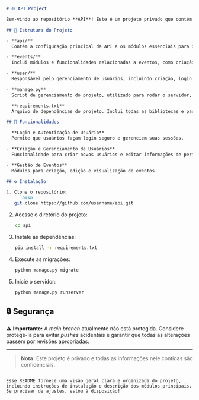 ```markdown
# 🌐 API Project

Bem-vindo ao repositório **API**! Este é um projeto privado que contém funcionalidades essenciais de autenticação, eventos e gestão de usuários.

## 📁 Estrutura do Projeto

- **api/**  
  Contém a configuração principal da API e os módulos essenciais para o seu funcionamento.

- **events/**  
  Inclui módulos e funcionalidades relacionadas a eventos, como criação, gerenciamento e manipulação de dados de eventos.

- **user/**  
  Responsável pelo gerenciamento de usuários, incluindo criação, login e controle de dados de perfil.

- **manage.py**  
  Script de gerenciamento do projeto, utilizado para rodar o servidor, executar migrações e comandos administrativos.

- **requirements.txt**  
  Arquivo de dependências do projeto. Inclui todas as bibliotecas e pacotes necessários para rodar o ambiente de desenvolvimento.

## 🚀 Funcionalidades

- **Login e Autenticação de Usuário**  
  Permite que usuários façam login seguro e gerenciem suas sessões.

- **Criação e Gerenciamento de Usuários**  
  Funcionalidade para criar novos usuários e editar informações de perfil.

- **Gestão de Eventos**  
  Módulos para criação, edição e visualização de eventos.

## ⚙️ Instalação

1. Clone o repositório:
   ```bash
   git clone https://github.com/username/api.git
   ```
   
2. Acesse o diretório do projeto:
   ```bash
   cd api
   ```

3. Instale as dependências:
   ```bash
   pip install -r requirements.txt
   ```

4. Execute as migrações:
   ```bash
   python manage.py migrate
   ```

5. Inicie o servidor:
   ```bash
   python manage.py runserver
   ```

## 🔒 Segurança

⚠️ **Importante:** A _main branch_ atualmente não está protegida. Considere protegê-la para evitar _pushes_ acidentais e garantir que todas as alterações passem por revisões apropriadas.

---

> **Nota:** Este projeto é privado e todas as informações nele contidas são confidenciais.

```

Esse README fornece uma visão geral clara e organizada do projeto, incluindo instruções de instalação e descrição dos módulos principais. Se precisar de ajustes, estou à disposição!

